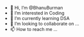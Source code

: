 - 👋 Hi, I’m @BhanuBurman
- 👀 I’m interested in Coding
- 🌱 I’m currently learning DSA
- 💞️ I’m looking to collaborate on ...
- 📫 How to reach me ...

<!---
BhanuBurman/BhanuBurman is a ✨ special ✨ repository because its `README.md` (this file) appears on your GitHub profile.
You can click the Preview link to take a look at your changes.
--->
